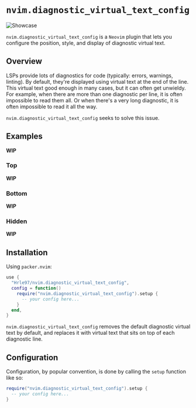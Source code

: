 # `nvim.diagnostic_virtual_text_config`

![Showcase](assets/screenshot.png)

`nvim.diagnostic_virtual_text_config` is a `Neovim` plugin that lets you
configure the position, style, and display of diagnostic virtual text.

## Overview

LSPs provide lots of diagnostics for code (typically: errors, warnings,
linting). By default, they're displayed using virtual text at the end of the
line. This virtual text good enough in many cases, but it can often get
unwieldy. For example, when there are more than one diagnostic per line, it is
often impossible to read them all. Or when there's a very long diagnostic, it
is often impossible to read it all the way.

`nvim.diagnostic_virtual_text_config` seeks to solve this issue.

## Examples

**WIP**

### Top

**WIP**

### Bottom

**WIP**

### Hidden

**WIP**

## Installation

Using `packer.nvim`:

```lua
use {
  "Hrle97/nvim.diagnostic_virtual_text_config",
  config = function()
    require("nvim.diagnostic_virtual_text_config").setup {
      -- your config here...
    }
  end,
}
```

`nvim.diagnostic_virtual_text_config` removes the default diagnostic virtual
text by default, and replaces it with virtual text that sits on top of each
diagnostic line.

## Configuration

Configuration, by popular convention, is done by calling the `setup` function
like so:

```lua
require("nvim.diagnostic_virtual_text_config").setup {
  -- your config here...
}
```
